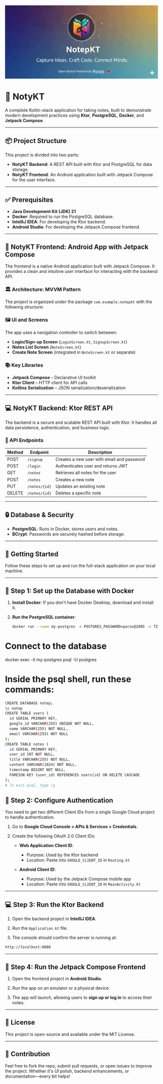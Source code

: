 ![Banner](Banner.png)

# 📝 NotyKT

A complete Kotlin-stack application for taking notes, built to demonstrate modern development practices using **Ktor**, **PostgreSQL**, **Docker**, and **Jetpack Compose**.

---

## 📦 Project Structure

This project is divided into two parts:

- **NotyKT Backend**: A REST API built with Ktor and PostgreSQL for data storage.
- **NotyKT Frontend**: An Android application built with Jetpack Compose for the user interface.

---


## ✅ Prerequisites

- **Java Development Kit (JDK) 21**
- **Docker**: Required to run the PostgreSQL database.
- **IntelliJ IDEA**: For developing the Ktor backend.
- **Android Studio**: For developing the Jetpack Compose frontend.

---

## 📱 NotyKT Frontend: Android App with Jetpack Compose

The frontend is a native Android application built with Jetpack Compose. It provides a clean and intuitive user interface for interacting with the backend API.

### 🏛️ Architecture: MVVM Pattern

The project is organized under the package `com.example.notepkt` with the following structure:

### 🖼️ UI and Screens

The app uses a navigation controller to switch between:

- **Login/Sign-up Screen** (`LoginScreen.kt`, `SignupScreen.kt`)
- **Notes List Screen** (`NoteScreen.kt`)
- **Create Note Screen** (integrated in `NoteScreen.kt` or separate)

### 📚 Key Libraries

- **Jetpack Compose** – Declarative UI toolkit
- **Ktor Client** – HTTP client for API calls
- **Kotlinx Serialization** – JSON serialization/deserialization

---

## 💻 NotyKT Backend: Ktor REST API

The backend is a secure and scalable REST API built with Ktor. It handles all data persistence, authentication, and business logic.


### 🔗 API Endpoints

| Method | Endpoint        | Description                                |
|--------|------------------|--------------------------------------------|
| POST   | `/signup`        | Creates a new user with email and password |
| POST   | `/login`         | Authenticates user and returns JWT         |
| GET    | `/notes`         | Retrieves all notes for the user           |
| POST   | `/notes`         | Creates a new note                         |
| PUT    | `/notes/{id}`    | Updates an existing note                   |
| DELETE | `/notes/{id}`    | Deletes a specific note                    |

---

## 🔒 Database & Security

- **PostgreSQL**: Runs in Docker, stores users and notes.
- **BCrypt**: Passwords are securely hashed before storage.

---

## 🚀 Getting Started

Follow these steps to set up and run the full-stack application on your local machine.

---
## 🐳 Step 1: Set up the Database with Docker

1. **Install Docker**: If you don't have Docker Desktop, download and install it.

2. **Run the PostgreSQL container**:

   ```bash
   docker run --name my-postgres -e POSTGRES_PASSWORD=paras@2005 -e TZ=UTC -p 5432:5432 -d postgres 
    ```
# Connect to the database
docker exec -it my-postgres psql -U postgres

# Inside the psql shell, run these commands:
  ```bash
CREATE DATABASE notep;
\c notep
CREATE TABLE users (
    id SERIAL PRIMARY KEY,
    google_id VARCHAR(255) UNIQUE NOT NULL,
    name VARCHAR(255) NOT NULL,
    email VARCHAR(255) NOT NULL
);
CREATE TABLE notes (
    id SERIAL PRIMARY KEY,
    user_id INT NOT NULL,
    title VARCHAR(255) NOT NULL,
    content VARCHAR(1024) NOT NULL,
    timestamp BIGINT NOT NULL,
    FOREIGN KEY (user_id) REFERENCES users(id) ON DELETE CASCADE
);
# To exit psql, type \q
  ```
## 🔑 Step 2: Configure Authentication

You need to get two different Client IDs from a single Google Cloud project to handle authentication.

1. Go to **Google Cloud Console > APIs & Services > Credentials**.

2. Create the following OAuth 2.0 Client IDs:

   - **Web Application Client ID**:
     - Purpose: Used by the Ktor backend
     - Location: Paste into `GOOGLE_CLIENT_ID` in `Routing.kt`

   - **Android Client ID**:
     - Purpose: Used by the Jetpack Compose mobile app
     - Location: Paste into `GOOGLE_CLIENT_ID` in `MainActivity.kt`

---

## 💻 Step 3: Run the Ktor Backend

1. Open the backend project in **IntelliJ IDEA**.

2. Run the `Application.kt` file.

3. The console should confirm the server is running at:
```bash
http://localhost:8080
```

---

## 📱 Step 4: Run the Jetpack Compose Frontend

1. Open the frontend project in **Android Studio**.

2. Run the app on an emulator or a physical device.

3. The app will launch, allowing users to **sign up or log in** to access their notes.

---
## 📄 License

This project is open-source and available under the MIT License.

---

## 🙌 Contribution

Feel free to fork the repo, submit pull requests, or open issues to improve the project. Whether it's UI polish, backend enhancements, or documentation—every bit helps!
